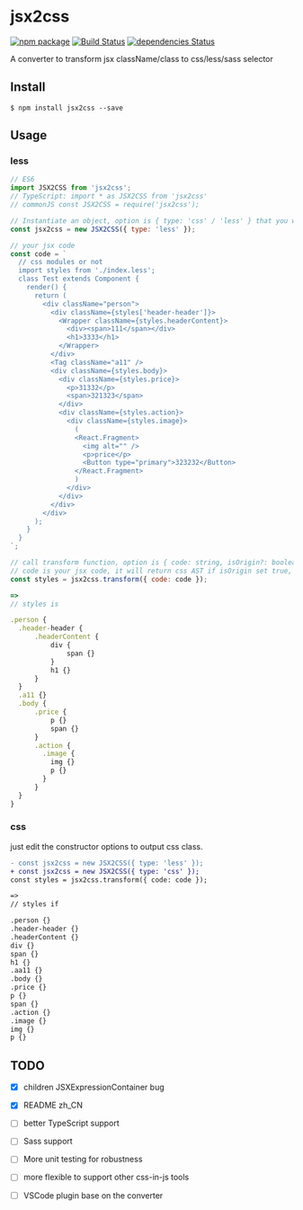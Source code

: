 # jsx2css

[![npm package](https://img.shields.io/npm/v/jsx2css.svg?style=flat-square)](https://www.npmjs.org/package/jsx2css) [![Build Status](https://travis-ci.org/ycjcl868/jsx2css.svg?branch=master)](https://travis-ci.org/ycjcl868/jsx2css) [![dependencies Status](https://david-dm.org/ycjcl868/jsx2css/status.svg)](https://david-dm.org/ycjcl868/jsx2css)

A converter to transform jsx className/class to css/less/sass selector

## Install

```
$ npm install jsx2css --save
```

## Usage

### less

```js
// ES6
import JSX2CSS from 'jsx2css';
// TypeScript: import * as JSX2CSS from 'jsx2css'
// commonJS const JSX2CSS = require('jsx2css');

// Instantiate an object, option is { type: 'css' / 'less' } that you want to output style type.
const jsx2css = new JSX2CSS({ type: 'less' });

// your jsx code
const code = `
  // css modules or not
  import styles from './index.less';
  class Test extends Component {
    render() {
      return (
        <div className="person">
          <div className={styles['header-header']}>
            <Wrapper className={styles.headerContent}>
              <div><span>111</span></div>
              <h1>3333</h1>
            </Wrapper>
          </div>
          <Tag className="a11" />
          <div className={styles.body}>
            <div className={styles.price}>
              <p>31332</p>
              <span>321323</span>
            </div>
            <div className={styles.action}>
              <div className={styles.image}>
                (
                <React.Fragment>
                  <img alt="" />
                  <p>price</p>
                  <Button type="primary">323232</Button>
                </React.Fragment>
                )
              </div>
            </div>
          </div>
        </div>
      );
    }
  }
`;

// call transform function, option is { code: string, isOrigin?: boolean; }
// code is your jsx code, it will return css AST if isOrigin set true, default false.
const styles = jsx2css.transform({ code: code });

=>
// styles is

.person {
  .header-header {
      .headerContent {
          div {
              span {}
          }
          h1 {}
      }
  }
  .a11 {}
  .body {
      .price {
          p {}
          span {}
      }
      .action {
        .image {
          img {}
          p {}
        }
      }
  }
}
```

### css

just edit the constructor options to output css class.

```diff
- const jsx2css = new JSX2CSS({ type: 'less' });
+ const jsx2css = new JSX2CSS({ type: 'css' });
const styles = jsx2css.transform({ code: code });

=>
// styles if

.person {}
.header-header {}
.headerContent {}
div {}
span {}
h1 {}
.aa11 {}
.body {}
.price {}
p {}
span {}
.action {}
.image {}
img {}
p {}

```


## TODO
- [x] children JSXExpressionContainer bug
- [x] README zh_CN
- [ ] better TypeScript support
- [ ] Sass support
- [ ] More unit testing for robustness
- [ ] more flexible to support other css-in-js tools
- [ ] VSCode plugin base on the converter

